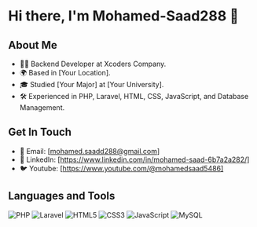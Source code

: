 # Hi there, I'm Mohamed-Saad288 👋

## About Me

- 👨‍💻 Backend Developer at Xcoders Company.
- 🌍 Based in [Your Location].
- 🎓 Studied [Your Major] at [Your University].
- 🛠️ Experienced in PHP, Laravel, HTML, CSS, JavaScript, and Database Management.

## Get In Touch

- 📧 Email: [mohamed.saadd288@gmail.com]
- 💼 LinkedIn: [https://www.linkedin.com/in/mohamed-saad-6b7a2a282/]
- 🐦 Youtube: [https://www.youtube.com/@mohamedsaad5486]

## Languages and Tools

![PHP](https://img.shields.io/badge/PHP-777BB4?style=for-the-badge&logo=php&logoColor=white)
![Laravel](https://img.shields.io/badge/Laravel-FF2D20?style=for-the-badge&logo=laravel&logoColor=white)
![HTML5](https://img.shields.io/badge/HTML5-E34F26?style=for-the-badge&logo=html5&logoColor=white)
![CSS3](https://img.shields.io/badge/CSS3-1572B6?style=for-the-badge&logo=css3&logoColor=white)
![JavaScript](https://img.shields.io/badge/JavaScript-F7DF1E?style=for-the-badge&logo=javascript&logoColor=black)
![MySQL](https://img.shields.io/badge/MySQL-4479A1?style=for-the-badge&logo=mysql&logoColor=white)


